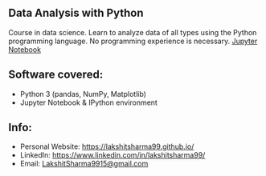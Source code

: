 ## Data Analysis with Python

Course in data science. Learn to analyze data of all types using the Python programming language. No programming experience is necessary. <a href="https://github.com/lakshitsharma99/Data-Analysis-with-Python/blob/main/Data%20Analysis%20with%20Python.ipynb">Jupyter Notebook</a>


## Software covered:

* Python 3 (pandas, NumPy, Matplotlib)
* Jupyter Notebook & IPython environment 

## Info:

* Personal Website: <https://lakshitsharma99.github.io/>
* LinkedIn: <https://www.linkedin.com/in/lakshitsharma99/>
* Email: <a href="mailto:lakshitsharma9915@gmail.com">LakshitSharma9915@gmail.com</a>
